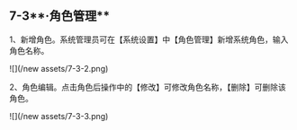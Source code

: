 ## 7-3**·角色管理**

1、新增角色。系统管理员可在【系统设置】中【角色管理】新增系统角色，输入角色名称。

![](/new assets/7-3-2.png)

2、角色编辑。点击角色后操作中的【修改】可修改角色名称，【删除】可删除该角色。

![](/new assets/7-3-3.png)

